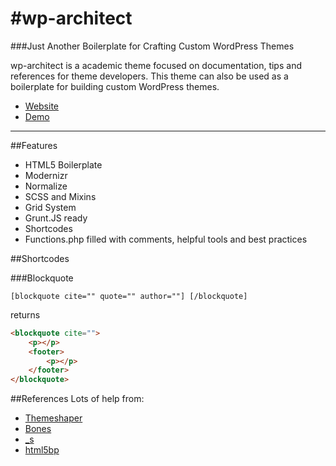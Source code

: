 #wp-architect
============
###Just Another Boilerplate for Crafting Custom WordPress Themes

wp-architect is a academic theme focused on documentation, tips and references
for theme developers. This theme can also be used as a boilerplate for building
custom WordPress themes. 

* [Website](http://www.wp-architect.com/)
* [Demo](http://demo.wp-architect.com/)

<hr>

##Features
* HTML5 Boilerplate
* Modernizr
* Normalize
* SCSS and Mixins
* Grid System
* Grunt.JS ready
* Shortcodes
* Functions.php filled with comments, helpful tools and best practices

##Shortcodes

###Blockquote

```
[blockquote cite="" quote="" author=""] [/blockquote]
```
returns

```html
<blockquote cite="">
    <p></p>
    <footer>
        <p></p>
    </footer>
</blockquote>
```

##References
Lots of help from:
* [Themeshaper](http://themeshaper.com/2012/10/22/the-themeshaper-wordpress-theme-tutorial-2nd-edition/)
* [Bones](http://themble.com/bones/)
* [_s](https://github.com/Automattic/_s)
* [html5bp](http://html5boilerplate.com/)
